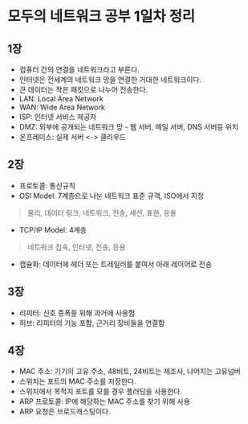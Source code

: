 # 모두의 네트워크 공부 1일차 정리

## 1장

- 컴퓨터 간의 연결을 네트워크라고 부른다.
- 인터넷은 전세계의 네트워크 망을 연결한 거대한 네트워크이다.
- 큰 데이터는 작은 패킷으로 나누어 전송한다.
- LAN: Local Area Network
- WAN: Wide Area Network
- ISP: 인터넷 서비스 제공자
- DMZ: 외부에 공개되는 네트워크 망 - 웹 서버, 메일 서버, DNS 서버등 위치
- 온프레미스: 실제 서버 <-> 클라우드

## 2장

- 프로토콜: 통신규칙
- OSI Model: 7계층으로 나눈 네트워크 표준 규격, ISO에서 지정

> 물리, 데이터 링크, 네트워크, 전송, 세션, 표현, 응용

- TCP/IP Model: 4계층

> 네트워크 접속, 인터넷, 전송, 응용

- 캡슐화: 데이터에 헤더 또는 트레일러를 붙여서 아래 레이어로 전송

## 3장

- 리피터: 신호 증폭을 위해 과거에 사용함
- 허브: 리피터의 기능 포함, 근거리 장비들을 연결함

## 4장

- MAC 주소: 기기의 고유 주소, 48비트, 24비트는 제조사, 나머지는 고유넘버
- 스위치는 포트의 MAC 주소를 저장한다.
- 스위치에서 목적지 포트를 모를 경우 플러딩을 사용한다.
- ARP 프로토콜: IP에 해당하는 MAC 주소를 찾기 위해 사용
- ARP 요청은 브로드캐스팅이다.
